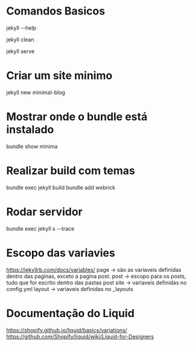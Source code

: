 # Comandos Basicos

jekyll --help

jekyll clean 

jekyll serve


# Criar um site minimo 

jekyll new minimal-blog


# Mostrar onde o bundle está instalado

bundle show minima


# Realizar build com temas

bundle exec jekyll build
bundle add webrick

# Rodar servidor 

bundle exec jekyll s --trace


# Escopo das variavies

https://jekyllrb.com/docs/variables/
page -> são as variaveis definidas dentro das paginas, exceto a pagina post.
post -> escopo para os posts, tudo que for escrito dentro das pastas post
site -> variaveis definidas no config.yml
layout -> variaveis definidas no _layouts


# Documentação do Liquid

https://shopify.github.io/liquid/basics/variations/
https://github.com/Shopify/liquid/wiki/Liquid-for-Designers
















